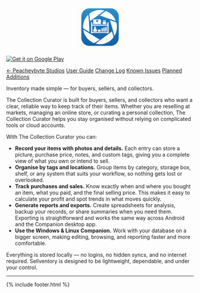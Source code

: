 <link rel="stylesheet" href="{{ '/assets/css/custom.css?v=7' | relative_url }}">

<!-- App Logo -->
<p align="center">
  <img src="Sellventory-icon-final.png" alt="Sellventory logo" width="120">
</p>

<!-- DOWNLOAD AREA -->
<div class="download-card">
  <div class="dl-row">
    <!-- Google Play badge -->
    <a class="gp-badge"
       href="https://play.google.com/store/apps/details?id=com.peachbyte.sellventory"
       aria-label="Get it on Google Play">
      <img
        src="https://play.google.com/intl/en_us/badges/static/images/badges/en_badge_web_generic.png"
        alt="Get it on Google Play" />
    </a>

   <!-- Windows download button (segmented, matches original) -->
<a class="btn-win btn-win--seg"
   href="https://github.com/PeacheyByte/sellventory-companion/releases/latest/download/sellventory.exe"
   data-left="DOWNLOAD FOR"
   data-right="WINDOWS COMPANION"></a>

  </div>
</div>


<!-- === Sellventory navigation buttons === -->
<div class="sv-nav">
  <a class="sv-btn" href="/">← Peacheybyte Studios</a>
  <a class="sv-btn" href="{{ site.baseurl }}/user-guide/">User Guide</a>
  <a class="sv-btn" href="{{ site.baseurl }}/changelog/">Change Log</a>
  <a class="sv-btn" href="{{ site.baseurl }}/issues/">Known Issues</a>
  <a class="sv-btn" href="{{ site.baseurl }}/roadmap/">Planned Additions</a>
</div>
<!-- === end navigation buttons === -->

<!-- Body -->
Inventory made simple — for buyers, sellers, and collectors.

The Collection Curator is built for buyers, sellers, and collectors who want a clear, reliable way to keep track of their items. Whether you are reselling at markets, managing an online store, or curating a personal collection, The Collection Curator helps you stay organised without relying on complicated tools or cloud accounts.

With The Collection Curator  you can:

- **Record your items with photos and details.** Each entry can store a picture, purchase price, notes, and custom tags, giving you a complete view of what you own or intend to sell.
- **Organise by tags and locations.** Group items by category, storage box, shelf, or any system that suits your workflow, so nothing gets lost or overlooked.
- **Track purchases and sales.** Know exactly when and where you bought an item, what you paid, and the final selling price. This makes it easy to calculate your profit and spot trends in what moves quickly.
- **Generate reports and exports.** Create spreadsheets for analysis, backup your records, or share summaries when you need them. Exporting is straightforward and works the same way across Android and the Companion desktop app.
- **Use the Windows & Linux Companion.** Work with your database on a bigger screen, making editing, browsing, and reporting faster and more comfortable.

Everything is stored locally — no logins, no hidden syncs, and no internet required. Sellventory is designed to be lightweight, dependable, and under your control.

---
{% include footer.html %}
